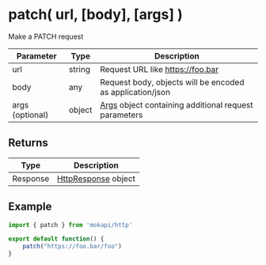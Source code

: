 # patch( url, [body], [args] )

Make a PATCH request

| Parameter       | Type   | Description                                                                                      |
|-----------------|--------|--------------------------------------------------------------------------------------------------|
| url             | string | Request URL like https://foo.bar                                                                 |
| body            | any    | Request body, objects will be encoded as application/json                                        |
| args (optional) | object | [Args](/docs/javascript-api/mokapi-http/args.md) object containing additional request parameters |

## Returns

| Type     | Description                                                             |
|----------|-------------------------------------------------------------------------|
| Response | [HttpResponse](/docs/javascript-api/mokapi-http/httpresponse.md) object |

## Example

```javascript
import { patch } from 'mokapi/http'

export default function() {
    patch("https://foo.bar/foo")
}
```